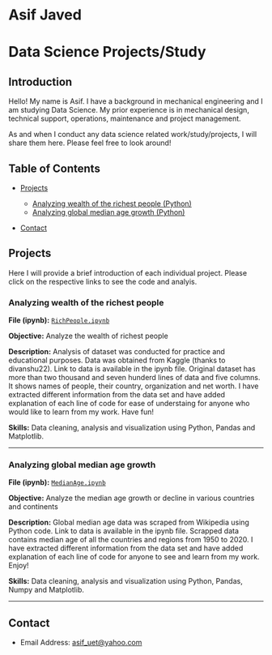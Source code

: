 # Asif Javed
# Data Science Projects/Study

## Introduction
Hello! My name is Asif. I have a background in mechanical engineering and I am studying Data Science. 
My prior experience is in mechanical design, technical support, operations, maintenance and project management.

As and when I conduct any data science related work/study/projects, I will share them here. Please feel free to look around!


## Table of Contents

- [Projects](https://github.com/AJMech/Data-Science/blob/main/README.md#projects)
    - [Analyzing wealth of the richest people (Python)](https://github.com/AJMech/Data-Science#Analyzing-wealth-of-the-richest-people)
    - [Analyzing global median age growth (Python)](https://github.com/AJMech/Data-Science#Analyzing-global-median-age-growth)
    
- [Contact](https://github.com/AJMech/Data-Science/blob/main/README.md#contact)
## Projects
Here I will provide a brief introduction of each individual project. Please click on the respective links to see the code and analyis.

### Analyzing wealth of the richest people
**File (ipynb):** [`RichPeople.ipynb`](https://github.com/AJMech/Projects/blob/main/RichPeople.ipynb)

**Objective:** Analyze the wealth of richest people

**Description:** Analysis of dataset was conducted for practice and educational purposes. Data was obtained from Kaggle (thanks to divanshu22). Link to data is available in the ipynb file. Original dataset has more than two thousand and seven hunderd lines of data and five columns. It shows names of people, their country, organization and net worth. I have extracted different information from the data set and have added explanation of each line of code for ease of understaing for anyone who would like to learn from my work. Have fun!

**Skills:** Data cleaning, analysis and visualization using Python, Pandas and Matplotlib.

-------------------------------------------------------

### Analyzing global median age growth
**File (ipynb):** [`MedianAge.ipynb`](https://github.com/AJMech/Projects/blob/main/MedianAge.ipynb)

**Objective:** Analyze the median age growth or decline in various countries and continents

**Description:** Global median age data was scraped from Wikipedia using Python code. Link to data is available in the ipynb file. Scrapped data contains median age of all the countries and regions from 1950 to 2020. I have extracted different information from the data set and have added explanation of each line of code for anyone to see and learn from my work. Enjoy!

**Skills:** Data cleaning, analysis and visualization using Python, Pandas, Numpy and Matplotlib.

-------------------------------------------------------

## Contact
- Email Address: asif_uet@yahoo.com
